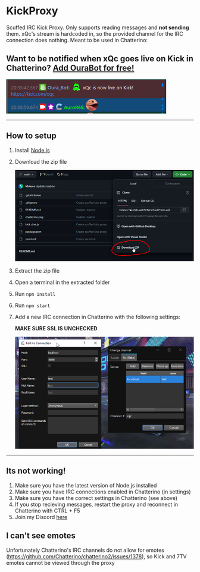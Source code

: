 # KickProxy

Scuffed IRC Kick Proxy. Only supports reading messages and **not sending** them. xQc's stream is hardcoded in,
so the provided channel for the IRC connection does nothing. Meant to be used in Chatterino:

## Want to be notified when xQc goes live on Kick in Chatterino? [Add OuraBot for free!](https://ourabot.com)

![ourabot](bot.png)

---

## How to setup

1. Install [Node.js](https://nodejs.org/en/download/)
2. Download the zip file

    ![image](download.png)

3. Extract the zip file
4. Open a terminal in the extracted folder
5. Run `npm install`
6. Run `npm start`
7. Add a new IRC connection in Chatterino with the following settings:

    **MAKE SURE SSL IS UNCHECKED**

    ![image](chatterino.png)

---

## Its not working!

1. Make sure you have the latest version of Node.js installed
2. Make sure you have IRC connections enabled in Chatterino (in settings)
3. Make sure you have the correct settings in Chatterino (see above)
4. If you stop recieving messages, restart the proxy and reconnect in Chatterino with CTRL + F5
5. Join my Discord [here](https://discord.gg/ZHqpuszdaM)

## I can't see emotes

Unfortunately Chatterino's IRC channels do not allow for emotes (https://github.com/Chatterino/chatterino2/issues/1378), so Kick and 7TV emotes cannot be viewed through the proxy
